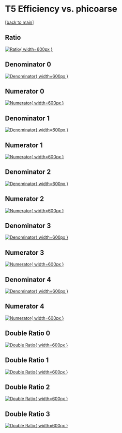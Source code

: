 # T5 Efficiency vs. phicoarse

[[back to main](./)]



## Ratio

[![Ratio](../mtv/var/T5_vtr_0_0_eff_phicoarse.png){ width=600px }](../mtv/var/T5_vtr_0_0_eff_phicoarse.pdf)

## Denominator 0

[![Denominator](../mtv/den/T5_vtr_0_0_eff_phicoarse_den0.png){ width=600px }](../mtv/den/T5_vtr_0_0_eff_phicoarse_den0.pdf)

## Numerator 0

[![Numerator](../mtv/num/T5_vtr_0_0_eff_phicoarse_num0.png){ width=600px }](../mtv/num/T5_vtr_0_0_eff_phicoarse_num0.pdf)

## Denominator 1

[![Denominator](../mtv/den/T5_vtr_0_0_eff_phicoarse_den1.png){ width=600px }](../mtv/den/T5_vtr_0_0_eff_phicoarse_den1.pdf)

## Numerator 1

[![Numerator](../mtv/num/T5_vtr_0_0_eff_phicoarse_num1.png){ width=600px }](../mtv/num/T5_vtr_0_0_eff_phicoarse_num1.pdf)

## Denominator 2

[![Denominator](../mtv/den/T5_vtr_0_0_eff_phicoarse_den2.png){ width=600px }](../mtv/den/T5_vtr_0_0_eff_phicoarse_den2.pdf)

## Numerator 2

[![Numerator](../mtv/num/T5_vtr_0_0_eff_phicoarse_num2.png){ width=600px }](../mtv/num/T5_vtr_0_0_eff_phicoarse_num2.pdf)

## Denominator 3

[![Denominator](../mtv/den/T5_vtr_0_0_eff_phicoarse_den3.png){ width=600px }](../mtv/den/T5_vtr_0_0_eff_phicoarse_den3.pdf)

## Numerator 3

[![Numerator](../mtv/num/T5_vtr_0_0_eff_phicoarse_num3.png){ width=600px }](../mtv/num/T5_vtr_0_0_eff_phicoarse_num3.pdf)

## Denominator 4

[![Denominator](../mtv/den/T5_vtr_0_0_eff_phicoarse_den4.png){ width=600px }](../mtv/den/T5_vtr_0_0_eff_phicoarse_den4.pdf)

## Numerator 4

[![Numerator](../mtv/num/T5_vtr_0_0_eff_phicoarse_num4.png){ width=600px }](../mtv/num/T5_vtr_0_0_eff_phicoarse_num4.pdf)

## Double Ratio 0

[![Double Ratio](../mtv/ratio/T5_vtr_0_0_eff_phicoarse_ratio0.png){ width=600px }](../mtv/ratio/T5_vtr_0_0_eff_phicoarse_ratio0.pdf)

## Double Ratio 1

[![Double Ratio](../mtv/ratio/T5_vtr_0_0_eff_phicoarse_ratio1.png){ width=600px }](../mtv/ratio/T5_vtr_0_0_eff_phicoarse_ratio1.pdf)

## Double Ratio 2

[![Double Ratio](../mtv/ratio/T5_vtr_0_0_eff_phicoarse_ratio2.png){ width=600px }](../mtv/ratio/T5_vtr_0_0_eff_phicoarse_ratio2.pdf)

## Double Ratio 3

[![Double Ratio](../mtv/ratio/T5_vtr_0_0_eff_phicoarse_ratio3.png){ width=600px }](../mtv/ratio/T5_vtr_0_0_eff_phicoarse_ratio3.pdf)

